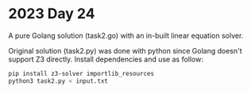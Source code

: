 # 2023 Day 24
A pure Golang solution (task2.go) with an in-built linear equation solver.

Original solution (task2.py) was done with python since Golang doesn't support Z3 directly. Install dependencies and use as follow:

```bash
pip install z3-solver importlib_resources
python3 task2.py < input.txt
```
